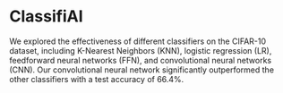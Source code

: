 # ClassifiAI
We explored the effectiveness of different classifiers on the CIFAR-10 dataset, including K-Nearest Neighbors (KNN), logistic regression (LR), feedforward neural networks (FFN), and convolutional neural networks (CNN). Our convolutional neural network significantly outperformed the other classifiers with a test accuracy of 66.4%.
